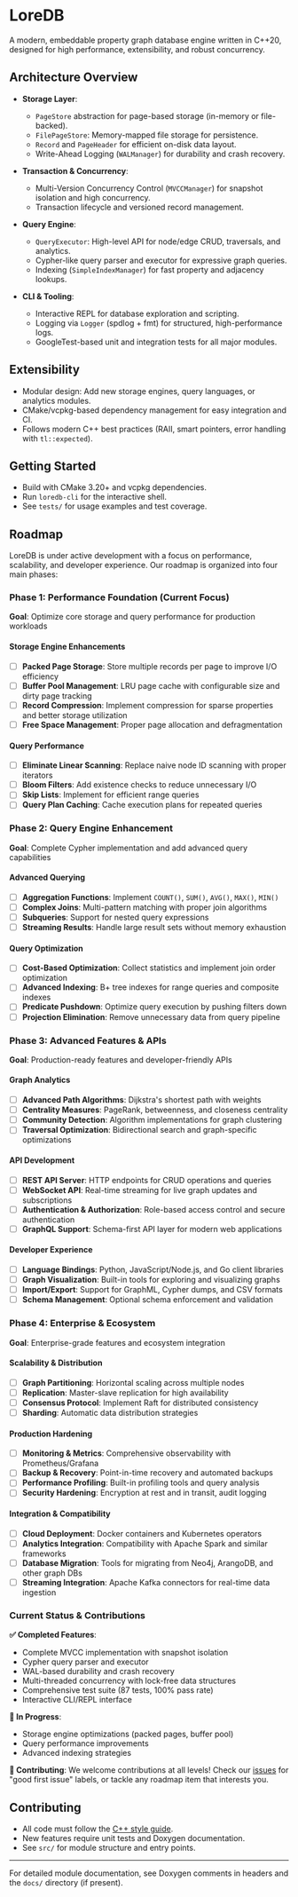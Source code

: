# LoreDB

A modern, embeddable property graph database engine written in C++20, designed for high performance, extensibility, and robust concurrency.

## Architecture Overview

- **Storage Layer**:

  - `PageStore` abstraction for page-based storage (in-memory or file-backed).
  - `FilePageStore`: Memory-mapped file storage for persistence.
  - `Record` and `PageHeader` for efficient on-disk data layout.
  - Write-Ahead Logging (`WALManager`) for durability and crash recovery.

- **Transaction & Concurrency**:

  - Multi-Version Concurrency Control (`MVCCManager`) for snapshot isolation and high concurrency.
  - Transaction lifecycle and versioned record management.

- **Query Engine**:

  - `QueryExecutor`: High-level API for node/edge CRUD, traversals, and analytics.
  - Cypher-like query parser and executor for expressive graph queries.
  - Indexing (`SimpleIndexManager`) for fast property and adjacency lookups.

- **CLI & Tooling**:
  - Interactive REPL for database exploration and scripting.
  - Logging via `Logger` (spdlog + fmt) for structured, high-performance logs.
  - GoogleTest-based unit and integration tests for all major modules.

## Extensibility

- Modular design: Add new storage engines, query languages, or analytics modules.
- CMake/vcpkg-based dependency management for easy integration and CI.
- Follows modern C++ best practices (RAII, smart pointers, error handling with `tl::expected`).

## Getting Started

- Build with CMake 3.20+ and vcpkg dependencies.
- Run `loredb-cli` for the interactive shell.
- See `tests/` for usage examples and test coverage.

## Roadmap

LoreDB is under active development with a focus on performance, scalability, and developer experience. Our roadmap is organized into four main phases:

### Phase 1: Performance Foundation (Current Focus)

**Goal**: Optimize core storage and query performance for production workloads

#### Storage Engine Enhancements

- [ ] **Packed Page Storage**: Store multiple records per page to improve I/O efficiency
- [ ] **Buffer Pool Management**: LRU page cache with configurable size and dirty page tracking
- [ ] **Record Compression**: Implement compression for sparse properties and better storage utilization
- [ ] **Free Space Management**: Proper page allocation and defragmentation

#### Query Performance

- [ ] **Eliminate Linear Scanning**: Replace naive node ID scanning with proper iterators
- [ ] **Bloom Filters**: Add existence checks to reduce unnecessary I/O
- [ ] **Skip Lists**: Implement for efficient range queries
- [ ] **Query Plan Caching**: Cache execution plans for repeated queries

### Phase 2: Query Engine Enhancement

**Goal**: Complete Cypher implementation and add advanced query capabilities

#### Advanced Querying

- [ ] **Aggregation Functions**: Implement `COUNT()`, `SUM()`, `AVG()`, `MAX()`, `MIN()`
- [ ] **Complex Joins**: Multi-pattern matching with proper join algorithms
- [ ] **Subqueries**: Support for nested query expressions
- [ ] **Streaming Results**: Handle large result sets without memory exhaustion

#### Query Optimization

- [ ] **Cost-Based Optimization**: Collect statistics and implement join order optimization
- [ ] **Advanced Indexing**: B+ tree indexes for range queries and composite indexes
- [ ] **Predicate Pushdown**: Optimize query execution by pushing filters down
- [ ] **Projection Elimination**: Remove unnecessary data from query pipeline

### Phase 3: Advanced Features & APIs

**Goal**: Production-ready features and developer-friendly APIs

#### Graph Analytics

- [ ] **Advanced Path Algorithms**: Dijkstra's shortest path with weights
- [ ] **Centrality Measures**: PageRank, betweenness, and closeness centrality
- [ ] **Community Detection**: Algorithm implementations for graph clustering
- [ ] **Traversal Optimization**: Bidirectional search and graph-specific optimizations

#### API Development

- [ ] **REST API Server**: HTTP endpoints for CRUD operations and queries
- [ ] **WebSocket API**: Real-time streaming for live graph updates and subscriptions
- [ ] **Authentication & Authorization**: Role-based access control and secure authentication
- [ ] **GraphQL Support**: Schema-first API layer for modern web applications

#### Developer Experience

- [ ] **Language Bindings**: Python, JavaScript/Node.js, and Go client libraries
- [ ] **Graph Visualization**: Built-in tools for exploring and visualizing graphs
- [ ] **Import/Export**: Support for GraphML, Cypher dumps, and CSV formats
- [ ] **Schema Management**: Optional schema enforcement and validation

### Phase 4: Enterprise & Ecosystem

**Goal**: Enterprise-grade features and ecosystem integration

#### Scalability & Distribution

- [ ] **Graph Partitioning**: Horizontal scaling across multiple nodes
- [ ] **Replication**: Master-slave replication for high availability
- [ ] **Consensus Protocol**: Implement Raft for distributed consistency
- [ ] **Sharding**: Automatic data distribution strategies

#### Production Hardening

- [ ] **Monitoring & Metrics**: Comprehensive observability with Prometheus/Grafana
- [ ] **Backup & Recovery**: Point-in-time recovery and automated backups
- [ ] **Performance Profiling**: Built-in profiling tools and query analysis
- [ ] **Security Hardening**: Encryption at rest and in transit, audit logging

#### Integration & Compatibility

- [ ] **Cloud Deployment**: Docker containers and Kubernetes operators
- [ ] **Analytics Integration**: Compatibility with Apache Spark and similar frameworks
- [ ] **Database Migration**: Tools for migrating from Neo4j, ArangoDB, and other graph DBs
- [ ] **Streaming Integration**: Apache Kafka connectors for real-time data ingestion

### Current Status & Contributions

**✅ Completed Features**:

- Complete MVCC implementation with snapshot isolation
- Cypher query parser and executor
- WAL-based durability and crash recovery
- Multi-threaded concurrency with lock-free data structures
- Comprehensive test suite (87 tests, 100% pass rate)
- Interactive CLI/REPL interface

**🔄 In Progress**:

- Storage engine optimizations (packed pages, buffer pool)
- Query performance improvements
- Advanced indexing strategies

**🤝 Contributing**:
We welcome contributions at all levels! Check our [issues](https://github.com/yourusername/loredb/issues) for "good first issue" labels, or tackle any roadmap item that interests you.

## Contributing

- All code must follow the [C++ style guide](.cursor/rules/cpp-style.mdc).
- New features require unit tests and Doxygen documentation.
- See `src/` for module structure and entry points.

---

For detailed module documentation, see Doxygen comments in headers and the `docs/` directory (if present).

